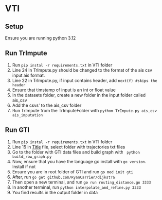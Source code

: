 # VTI

## Setup
Ensure you are running python 3.12

## Run TrImpute
1. Run ```pip instal -r requirements.txt``` in VTI folder
1. Line 24 in TrImpute.py should be changed to the format of the ais csv input ais format.
1. Line 22 in TrImpute.py, if input contains header, add ```next(f) #skips the header```
1. Ensure that timstamp of input is an int or float value
1. In the datasets folder, create a new folder in the input folder called ais_csv
1. Add the csvs' to the ais_csv folder
1. Run TrImpute from the TrImputeFolder with ```python TrImpute.py ais_csv ais_imputation```

## Run GTI
1. Run ```pip instal -r requirements.txt``` in VTI folder
1. Line 15 in [Title](../GTI/build_row_graph.py) file, select folder with trajectories txt files
1. Go to the folder with GTI data files and build graph with ``` python build_row_graph.py```
1. Now, ensure that you have the language go install with ```go version```. Install if not
1. Ensure you are in root folder of GTI and run ```go mod init gti```
1. After, run ```go get github.com/RyanCarrier/dijkstra```
1. Then open a new terminal, and run ```go run routing_distance.go 3333```
1. In another terminal, run ```python interpolate_and_refine.py 3333```
1. You find results in the output folder in data